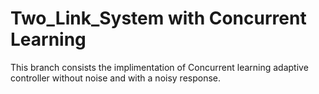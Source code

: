 # Two_Link_System with Concurrent Learning

This branch consists the implimentation of Concurrent learning adaptive controller without noise and with a noisy response. 


